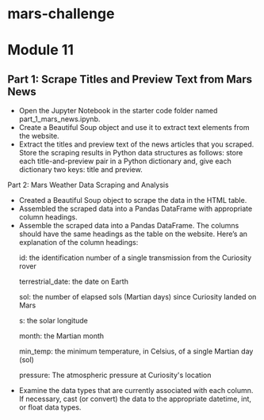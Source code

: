 # mars-challenge
# Module 11
<main>
<h2>Part 1: Scrape Titles and Preview Text from Mars News</h2>
<ul><li>Open the Jupyter Notebook in the starter code folder named part_1_mars_news.ipynb.</li>
<li>Create a Beautiful Soup object and use it to extract text elements from the website.</li>
<li>Extract the titles and preview text of the news articles that you scraped. Store the scraping results in Python data structures as follows: store each title-and-preview pair in a Python dictionary and, give each dictionary two keys: title and preview.</li></ul>

Part 2: Mars Weather Data Scraping and Analysis
<ul><li>Created a Beautiful Soup object to scrape the data in the HTML table.</li>
<li>Assembled the scraped data into a Pandas DataFrame with appropriate column headings.</li>
<li>Assemble the scraped data into a Pandas DataFrame. The columns should have the same headings as the table on the website. Here’s an explanation of the column headings:</li>
<p>id: the identification number of a single transmission from the Curiosity rover</p>
<p>terrestrial_date: the date on Earth</p>
<p>sol: the number of elapsed sols (Martian days) since Curiosity landed on Mars</p>
<p>s: the solar longitude</p>
<p>month: the Martian month</p>
<p>min_temp: the minimum temperature, in Celsius, of a single Martian day (sol)</p>
<p>pressure: The atmospheric pressure at Curiosity's location</p>
<li>Examine the data types that are currently associated with each column. If necessary, cast (or convert) the data to the appropriate datetime, int, or float data types.</li></ul>
</main>
